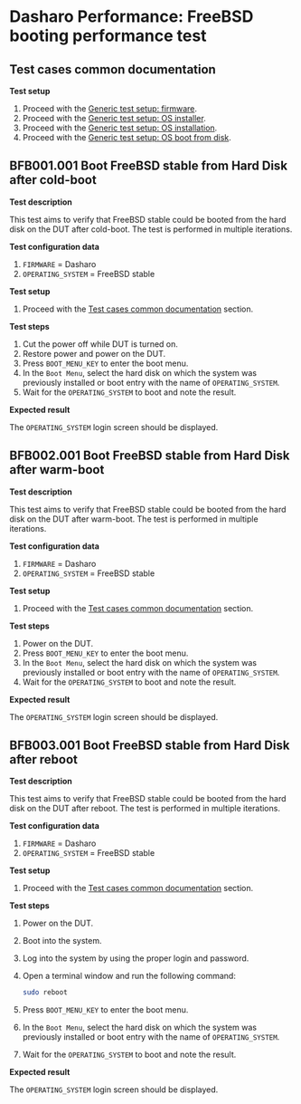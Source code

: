 # Dasharo Performance: FreeBSD booting performance test

## Test cases common documentation

**Test setup**

1. Proceed with the
   [Generic test setup: firmware](../../generic-test-setup/#firmware).
1. Proceed with the
   [Generic test setup: OS installer](../../generic-test-setup/#os-installer).
1. Proceed with the
   [Generic test setup: OS installation](../../generic-test-setup/#os-installation).
1. Proceed with the
   [Generic test setup: OS boot from disk](../../generic-test-setup/#os-boot-from-disk).

## BFB001.001 Boot FreeBSD stable from Hard Disk after cold-boot

**Test description**

This test aims to verify that FreeBSD stable could be booted from the hard disk
on the DUT after cold-boot. The test is performed in multiple iterations.

**Test configuration data**

1. `FIRMWARE` = Dasharo
1. `OPERATING_SYSTEM` = FreeBSD stable

**Test setup**

1. Proceed with the
   [Test cases common documentation](#test-cases-common-documentation) section.

**Test steps**

1. Cut the power off while DUT is turned on.
1. Restore power and power on the DUT.
1. Press `BOOT_MENU_KEY` to enter the boot menu.
1. In the `Boot Menu`, select the hard disk on which the system was previously
   installed or boot entry with the name of `OPERATING_SYSTEM`.
1. Wait for the `OPERATING_SYSTEM` to boot and note the result.

**Expected result**

The `OPERATING_SYSTEM` login screen should be displayed.

## BFB002.001 Boot FreeBSD stable from Hard Disk after warm-boot

**Test description**

This test aims to verify that FreeBSD stable could be booted from the hard disk
on the DUT after warm-boot. The test is performed in multiple iterations.

**Test configuration data**

1. `FIRMWARE` = Dasharo
1. `OPERATING_SYSTEM` = FreeBSD stable

**Test setup**

1. Proceed with the
   [Test cases common documentation](#test-cases-common-documentation) section.

**Test steps**

1. Power on the DUT.
1. Press `BOOT_MENU_KEY` to enter the boot menu.
1. In the `Boot Menu`, select the hard disk on which the system was previously
   installed or boot entry with the name of `OPERATING_SYSTEM`.
1. Wait for the `OPERATING_SYSTEM` to boot and note the result.

**Expected result**

The `OPERATING_SYSTEM` login screen should be displayed.

## BFB003.001 Boot FreeBSD stable from Hard Disk after reboot

**Test description**

This test aims to verify that FreeBSD stable could be booted from the hard disk
on the DUT after reboot. The test is performed in multiple iterations.

**Test configuration data**

1. `FIRMWARE` = Dasharo
1. `OPERATING_SYSTEM` = FreeBSD stable

**Test setup**

1. Proceed with the
   [Test cases common documentation](#test-cases-common-documentation) section.

**Test steps**

1. Power on the DUT.
1. Boot into the system.
1. Log into the system by using the proper login and password.
1. Open a terminal window and run the following command:

    ```bash
    sudo reboot
    ```

1. Press `BOOT_MENU_KEY` to enter the boot menu.
1. In the `Boot Menu`, select the hard disk on which the system was previously
   installed or boot entry with the name of `OPERATING_SYSTEM`.
1. Wait for the `OPERATING_SYSTEM` to boot and note the result.

**Expected result**

The `OPERATING_SYSTEM` login screen should be displayed.
